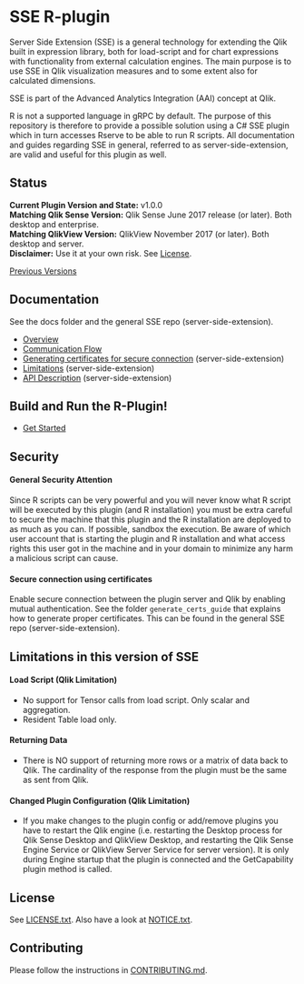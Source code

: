 # SSE R-plugin

Server Side Extension (SSE) is a general technology for extending the Qlik built in expression library, both for load-script and for chart expressions with functionality from external calculation engines. The main purpose is to use SSE in Qlik visualization measures and to some extent also for calculated dimensions.  

SSE is part of the Advanced Analytics Integration (AAI) concept at Qlik.  

R is not a supported language in gRPC by default. The purpose of this repository is therefore to provide a possible solution using a C# SSE plugin which in turn accesses Rserve to be able to run R scripts. All documentation and guides regarding SSE in general, referred to as server-side-extension, are valid and useful for this plugin as well.  

## Status
**Current Plugin Version and State:** v1.0.0  
**Matching Qlik Sense Version:** Qlik Sense June 2017 release (or later). Both desktop and enterprise.  
**Matching QlikView Version:** QlikView November 2017 (or later). Both desktop and server.  
**Disclaimer:** Use it at your own risk. See [License](#license).  

[Previous Versions](docs/versions.md)

## Documentation
See the docs folder and the general SSE repo (server-side-extension).

* [Overview](docs/README.md)
* [Communication Flow](docs/communication_flow.md)
* [Generating certificates for secure connection](https://github.com/qlik-oss/server-side-extension/blob/master/generate_certs_guide/README.md) (server-side-extension)
* [Limitations](https://github.com/qlik-oss/server-side-extension/blob/master/docs/limitations.md) (server-side-extension)
* [API Description](https://github.com/qlik-oss/server-side-extension/blob/master/docs/SSE_Protocol.md) (server-side-extension)

## Build and Run the R-Plugin!

* [Get Started](GetStarted.md)

## Security

#### General Security Attention 
Since R scripts can be very powerful and you will never know what R script will be executed by this plugin (and R installation) you must be extra careful to secure the machine that this plugin and the R installation are deployed to as much as you can. If possible, sandbox the execution. Be aware of which user account that is starting the plugin and R installation and what access rights this user got in the machine and in your domain to minimize any harm a malicious script can cause. 

#### Secure connection using certificates
Enable secure connection between the plugin server and Qlik by enabling mutual authentication. See the folder `generate_certs_guide` that explains how to generate proper certificates. This can be found in the general SSE repo (server-side-extension).

## Limitations in this version of SSE

#### Load Script (Qlik Limitation)
- No support for Tensor calls from load script. Only scalar and aggregation.
- Resident Table load only.

#### Returning Data
- There is NO support of returning more rows or a matrix of data back to Qlik. The cardinality of the response from the plugin must be the same as sent from Qlik.

#### Changed Plugin Configuration (Qlik Limitation)
- If you make changes to the plugin config or add/remove plugins you have to restart the Qlik engine (i.e. restarting the Desktop process for Qlik Sense Desktop and QlikView Desktop, and restarting the Qlik Sense Engine Service or QlikView Server Service for server version). It is only during Engine startup that the plugin is connected and the GetCapability plugin method is called.

## License
See [LICENSE.txt](LICENSE.txt).
Also have a look at [NOTICE.txt](NOTICE.txt).

## Contributing
Please follow the instructions in [CONTRIBUTING.md](.github/CONTRIBUTING.md).
